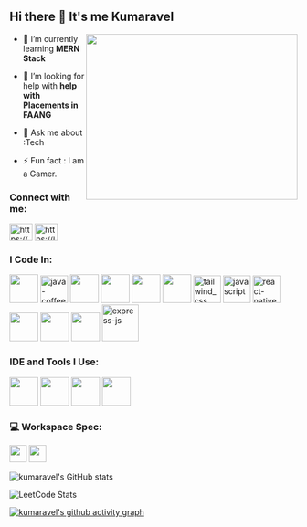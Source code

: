 ## Hi there 👋 It's me Kumaravel

<img align="right" width="370" height="290" src="https://i.pinimg.com/originals/47/f0/34/47f0342cec72b800463bf003eac1257e.gif">     

- 🌱 I’m currently learning **MERN Stack**

- 🤝 I’m looking for help with **help with Placements in FAANG**

- 💬 Ask me about :Tech

- ⚡ Fun fact : I am a Gamer.

<h3 align="left">Connect with me:</h3>
<p align="left">
<a href="https://linkedin.com/in/https://www.linkedin.com/in/kumaravel4502" target="blank"><img align="center" src="https://raw.githubusercontent.com/rahuldkjain/github-profile-readme-generator/master/src/images/icons/Social/linked-in-alt.svg" alt="https://www.linkedin.com/in/kumaravel4502" height="30" width="40" /></a>
<a href="https://www.leetcode.com/https://leetcode.com/u/kumaravel4502/" target="blank"><img align="center" src="https://raw.githubusercontent.com/rahuldkjain/github-profile-readme-generator/master/src/images/icons/Social/leet-code.svg" alt="https://leetcode.com/u/kumaravel4502/" height="30" width="40" /></a>
</p>


<h3 align="left">I Code In:</h3>
<p align="left">
<img height="50" width="50" src="https://img.icons8.com/color/48/000000/python.png" /> <img width="48" height="48" src="https://img.icons8.com/color/48/java-coffee-cup-logo--v1.png" alt="java-coffee-cup-logo--v1"/> <img height="50" width="50" src="https://img.icons8.com/color/48/000000/c-plus-plus-logo.png" /> <img height="50" width="50" src="https://img.icons8.com/color/48/000000/html-5.png" /> <img height="50" width="50" src="https://img.icons8.com/color/48/000000/css3.png" /> <img height="50" width="50" src="https://img.icons8.com/color/48/000000/bootstrap.png" /> <img width="48" height="48" src="https://img.icons8.com/fluency/48/tailwind_css.png" alt="tailwind_css"/>
<img width="48" height="48" src="https://img.icons8.com/fluency/48/javascript.png" alt="javascript"/> <img width="48" height="48" src="https://img.icons8.com/color/48/react-native.png" alt="react-native"/> <img height="50" width="50" src="https://img.icons8.com/color/48/000000/mysql-logo.png"/> <img height="50" width="50" src="https://img.icons8.com/color/48/000000/mongodb.png"/> <img height="50" width="50" src="https://img.icons8.com/color/48/000000/nodejs.png"/> <img width="64" height="64" src="https://img.icons8.com/nolan/64/express-js.png" alt="express-js"/>

<h3 align="left">IDE and Tools I Use:</h3>
<p align="left">
<img height="50" width="50" src="https://img.icons8.com/color/48/000000/visual-studio-code-2019.png"/> <img height="50" width="50" src="https://img.icons8.com/color/48/000000/pycharm.png"/> <img height="50" width="50" src="https://img.icons8.com/color/50/000000/git.png"/>  <img height="50" src="https://img.icons8.com/officel/480/null/java-eclipse.png"/> 


<h3 align="left">💻 Workspace Spec:</h3>
<p align="left">
<img height="30" src="https://img.shields.io/badge/lenovo-ideapad_slim3-ED1C24?style=for-the-badge&logo=lenovo&logoColor=white"/> <img height="30" src="https://img.shields.io/badge/AMD-Ryzen_7_5000H-ED1C24?style=for-the-badge&logo=amd&logoColor=white"/> 


![kumaravel's GitHub stats](https://github-readme-stats.vercel.app/api?username=kumaravel4502&theme=dark&show_icons=true&&hide=issues,contribs)

![LeetCode Stats](https://leetcard.jacoblin.cool/Kumaravel4502?theme=dark&font=Marcellus&ext=heatmap)

[![kumaravel's github activity graph](https://github-readme-activity-graph.vercel.app/graph?username=Kumaravel4502&bg_color=000000&color=ffffff&line=59e369&point=ffffff&area=true&hide_border=true)](https://github.com/ashutosh00710/github-readme-activity-graph)






